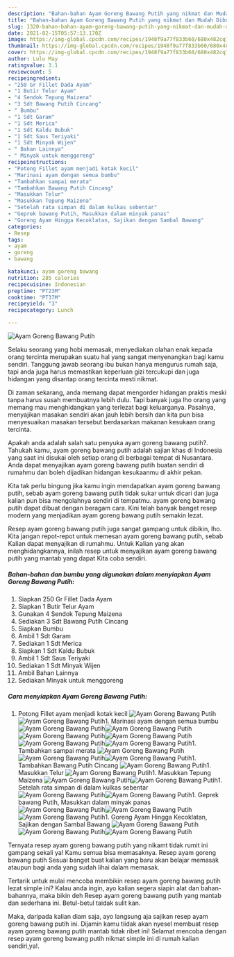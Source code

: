 ```yaml
---
description: "Bahan-bahan Ayam Goreng Bawang Putih yang nikmat dan Mudah Dibuat"
title: "Bahan-bahan Ayam Goreng Bawang Putih yang nikmat dan Mudah Dibuat"
slug: 1320-bahan-bahan-ayam-goreng-bawang-putih-yang-nikmat-dan-mudah-dibuat
date: 2021-02-15T05:57:13.170Z
image: https://img-global.cpcdn.com/recipes/1948f9a77f833b60/680x482cq70/ayam-goreng-bawang-putih-foto-resep-utama.jpg
thumbnail: https://img-global.cpcdn.com/recipes/1948f9a77f833b60/680x482cq70/ayam-goreng-bawang-putih-foto-resep-utama.jpg
cover: https://img-global.cpcdn.com/recipes/1948f9a77f833b60/680x482cq70/ayam-goreng-bawang-putih-foto-resep-utama.jpg
author: Lulu May
ratingvalue: 3.1
reviewcount: 5
recipeingredient:
- "250 Gr Fillet Dada Ayam"
- "1 Butir Telur Ayam"
- "4 Sendok Tepung Maizena"
- "3 Sdt Bawang Putih Cincang"
- " Bumbu"
- "1 Sdt Garam"
- "1 Sdt Merica"
- "1 Sdt Kaldu Bubuk"
- "1 Sdt Saus Teriyaki"
- "1 Sdt Minyak Wijen"
- " Bahan Lainnya"
- " Minyak untuk menggoreng"
recipeinstructions:
- "Potong Fillet ayam menjadi kotak kecil"
- "Marinasi ayam dengan semua bumbu"
- "Tambahkan sampai merata"
- "Tambahkan Bawang Putih Cincang"
- "Masukkan Telur"
- "Masukkan Tepung Maizena"
- "Setelah rata simpan di dalam kulkas sebentar"
- "Geprek bawang Putih, Masukkan dalam minyak panas"
- "Goreng Ayam Hingga Kecoklatan, Sajikan dengan Sambal Bawang"
categories:
- Resep
tags:
- ayam
- goreng
- bawang

katakunci: ayam goreng bawang 
nutrition: 285 calories
recipecuisine: Indonesian
preptime: "PT23M"
cooktime: "PT37M"
recipeyield: "3"
recipecategory: Lunch

---
```



![Ayam Goreng Bawang Putih](https://img-global.cpcdn.com/recipes/1948f9a77f833b60/680x482cq70/ayam-goreng-bawang-putih-foto-resep-utama.jpg)

Selaku seorang yang hobi memasak, menyediakan olahan enak kepada orang tercinta merupakan suatu hal yang sangat menyenangkan bagi kamu sendiri. Tanggung jawab seorang ibu bukan hanya mengurus rumah saja, tapi anda juga harus memastikan keperluan gizi tercukupi dan juga hidangan yang disantap orang tercinta mesti nikmat.

Di zaman  sekarang, anda memang dapat mengorder hidangan praktis meski tanpa harus susah membuatnya lebih dulu. Tapi banyak juga lho orang yang memang mau menghidangkan yang terlezat bagi keluarganya. Pasalnya, menyajikan masakan sendiri akan jauh lebih bersih dan kita pun bisa menyesuaikan masakan tersebut berdasarkan makanan kesukaan orang tercinta. 



Apakah anda adalah salah satu penyuka ayam goreng bawang putih?. Tahukah kamu, ayam goreng bawang putih adalah sajian khas di Indonesia yang saat ini disukai oleh setiap orang di berbagai tempat di Nusantara. Anda dapat menyajikan ayam goreng bawang putih buatan sendiri di rumahmu dan boleh dijadikan hidangan kesukaanmu di akhir pekan.

Kita tak perlu bingung jika kamu ingin mendapatkan ayam goreng bawang putih, sebab ayam goreng bawang putih tidak sukar untuk dicari dan juga kalian pun bisa mengolahnya sendiri di tempatmu. ayam goreng bawang putih dapat dibuat dengan beragam cara. Kini telah banyak banget resep modern yang menjadikan ayam goreng bawang putih semakin lezat.

Resep ayam goreng bawang putih juga sangat gampang untuk dibikin, lho. Kita jangan repot-repot untuk memesan ayam goreng bawang putih, sebab Kalian dapat menyajikan di rumahmu. Untuk Kalian yang akan menghidangkannya, inilah resep untuk menyajikan ayam goreng bawang putih yang mantab yang dapat Kita coba sendiri.

<!--inarticleads1-->

##### Bahan-bahan dan bumbu yang digunakan dalam menyiapkan Ayam Goreng Bawang Putih:

1. Siapkan 250 Gr Fillet Dada Ayam
1. Siapkan 1 Butir Telur Ayam
1. Gunakan 4 Sendok Tepung Maizena
1. Sediakan 3 Sdt Bawang Putih Cincang
1. Siapkan  Bumbu
1. Ambil 1 Sdt Garam
1. Sediakan 1 Sdt Merica
1. Siapkan 1 Sdt Kaldu Bubuk
1. Ambil 1 Sdt Saus Teriyaki
1. Sediakan 1 Sdt Minyak Wijen
1. Ambil  Bahan Lainnya
1. Sediakan  Minyak untuk menggoreng




<!--inarticleads2-->

##### Cara menyiapkan Ayam Goreng Bawang Putih:

1. Potong Fillet ayam menjadi kotak kecil
<img src="//assets-global.cpcdn.com/assets/icons/button_play-2c75c40dde080a61004c1f40b05d8f140eaff45d7e9e6481dc71c63d2e7c4909.png" alt="Ayam Goreng Bawang Putih"><img src="https://img-global.cpcdn.com/steps/cca86f9e682926a1/160x128cq70/ayam-goreng-bawang-putih-langkah-memasak-1-foto.jpg" alt="Ayam Goreng Bawang Putih">1. Marinasi ayam dengan semua bumbu
<img src="//assets-global.cpcdn.com/assets/icons/button_play-2c75c40dde080a61004c1f40b05d8f140eaff45d7e9e6481dc71c63d2e7c4909.png" alt="Ayam Goreng Bawang Putih"><img src="https://img-global.cpcdn.com/steps/6048fd82fe0215cb/160x128cq70/ayam-goreng-bawang-putih-langkah-memasak-2-foto.jpg" alt="Ayam Goreng Bawang Putih"><img src="//assets-global.cpcdn.com/assets/icons/button_play-2c75c40dde080a61004c1f40b05d8f140eaff45d7e9e6481dc71c63d2e7c4909.png" alt="Ayam Goreng Bawang Putih"><img src="https://img-global.cpcdn.com/steps/0c919f339fab9d60/160x128cq70/ayam-goreng-bawang-putih-langkah-memasak-2-foto.jpg" alt="Ayam Goreng Bawang Putih"><img src="//assets-global.cpcdn.com/assets/icons/button_play-2c75c40dde080a61004c1f40b05d8f140eaff45d7e9e6481dc71c63d2e7c4909.png" alt="Ayam Goreng Bawang Putih"><img src="https://img-global.cpcdn.com/steps/be27387c8f45092a/160x128cq70/ayam-goreng-bawang-putih-langkah-memasak-2-foto.jpg" alt="Ayam Goreng Bawang Putih">1. Tambahkan sampai merata
<img src="//assets-global.cpcdn.com/assets/icons/button_play-2c75c40dde080a61004c1f40b05d8f140eaff45d7e9e6481dc71c63d2e7c4909.png" alt="Ayam Goreng Bawang Putih"><img src="//assets-global.cpcdn.com/assets/icons/button_play-2c75c40dde080a61004c1f40b05d8f140eaff45d7e9e6481dc71c63d2e7c4909.png" alt="Ayam Goreng Bawang Putih"><img src="//assets-global.cpcdn.com/assets/icons/button_play-2c75c40dde080a61004c1f40b05d8f140eaff45d7e9e6481dc71c63d2e7c4909.png" alt="Ayam Goreng Bawang Putih">1. Tambahkan Bawang Putih Cincang
<img src="//assets-global.cpcdn.com/assets/icons/button_play-2c75c40dde080a61004c1f40b05d8f140eaff45d7e9e6481dc71c63d2e7c4909.png" alt="Ayam Goreng Bawang Putih">1. Masukkan Telur
<img src="//assets-global.cpcdn.com/assets/icons/button_play-2c75c40dde080a61004c1f40b05d8f140eaff45d7e9e6481dc71c63d2e7c4909.png" alt="Ayam Goreng Bawang Putih">1. Masukkan Tepung Maizena
<img src="//assets-global.cpcdn.com/assets/icons/button_play-2c75c40dde080a61004c1f40b05d8f140eaff45d7e9e6481dc71c63d2e7c4909.png" alt="Ayam Goreng Bawang Putih"><img src="//assets-global.cpcdn.com/assets/icons/button_play-2c75c40dde080a61004c1f40b05d8f140eaff45d7e9e6481dc71c63d2e7c4909.png" alt="Ayam Goreng Bawang Putih">1. Setelah rata simpan di dalam kulkas sebentar
<img src="//assets-global.cpcdn.com/assets/icons/button_play-2c75c40dde080a61004c1f40b05d8f140eaff45d7e9e6481dc71c63d2e7c4909.png" alt="Ayam Goreng Bawang Putih"><img src="//assets-global.cpcdn.com/assets/icons/button_play-2c75c40dde080a61004c1f40b05d8f140eaff45d7e9e6481dc71c63d2e7c4909.png" alt="Ayam Goreng Bawang Putih">1. Geprek bawang Putih, Masukkan dalam minyak panas
<img src="//assets-global.cpcdn.com/assets/icons/button_play-2c75c40dde080a61004c1f40b05d8f140eaff45d7e9e6481dc71c63d2e7c4909.png" alt="Ayam Goreng Bawang Putih"><img src="//assets-global.cpcdn.com/assets/icons/button_play-2c75c40dde080a61004c1f40b05d8f140eaff45d7e9e6481dc71c63d2e7c4909.png" alt="Ayam Goreng Bawang Putih"><img src="//assets-global.cpcdn.com/assets/icons/button_play-2c75c40dde080a61004c1f40b05d8f140eaff45d7e9e6481dc71c63d2e7c4909.png" alt="Ayam Goreng Bawang Putih">1. Goreng Ayam Hingga Kecoklatan, Sajikan dengan Sambal Bawang
<img src="//assets-global.cpcdn.com/assets/icons/button_play-2c75c40dde080a61004c1f40b05d8f140eaff45d7e9e6481dc71c63d2e7c4909.png" alt="Ayam Goreng Bawang Putih"><img src="//assets-global.cpcdn.com/assets/icons/button_play-2c75c40dde080a61004c1f40b05d8f140eaff45d7e9e6481dc71c63d2e7c4909.png" alt="Ayam Goreng Bawang Putih"><img src="//assets-global.cpcdn.com/assets/icons/button_play-2c75c40dde080a61004c1f40b05d8f140eaff45d7e9e6481dc71c63d2e7c4909.png" alt="Ayam Goreng Bawang Putih">



Ternyata resep ayam goreng bawang putih yang nikamt tidak rumit ini gampang sekali ya! Kamu semua bisa memasaknya. Resep ayam goreng bawang putih Sesuai banget buat kalian yang baru akan belajar memasak ataupun bagi anda yang sudah lihai dalam memasak.

Tertarik untuk mulai mencoba membikin resep ayam goreng bawang putih lezat simple ini? Kalau anda ingin, ayo kalian segera siapin alat dan bahan-bahannya, maka bikin deh Resep ayam goreng bawang putih yang mantab dan sederhana ini. Betul-betul taidak sulit kan. 

Maka, daripada kalian diam saja, ayo langsung aja sajikan resep ayam goreng bawang putih ini. Dijamin kamu tiidak akan nyesel membuat resep ayam goreng bawang putih mantab tidak ribet ini! Selamat mencoba dengan resep ayam goreng bawang putih nikmat simple ini di rumah kalian sendiri,ya!.

